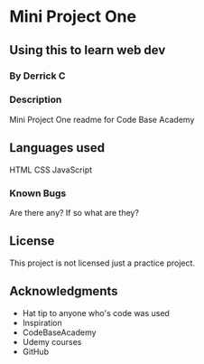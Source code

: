 # Mini Project One

## Using this to learn web dev

### By Derrick C

### Description

Mini Project One readme for Code Base Academy

## Languages used

HTML
CSS
JavaScript

### Known Bugs

Are there any? If so what are they?

## License

This project is not licensed just a practice project.

## Acknowledgments

* Hat tip to anyone who's code was used
* Inspiration
* CodeBaseAcademy
* Udemy courses
* GitHub

